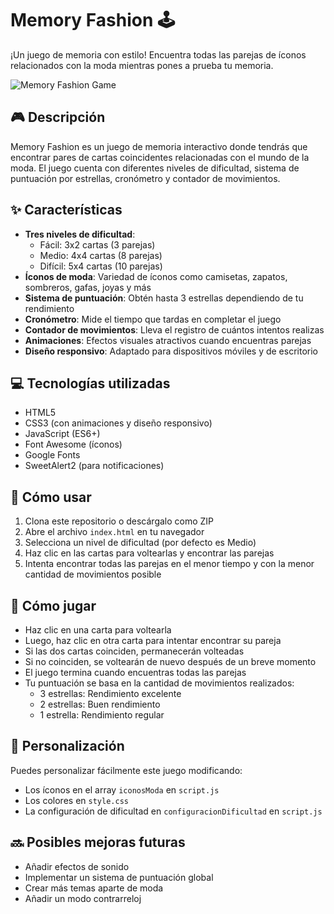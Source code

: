 # Memory Fashion 🕹️

¡Un juego de memoria con estilo! Encuentra todas las parejas de íconos relacionados con la moda mientras pones a prueba tu memoria.

![Memory Fashion Game](screenshots/memory-game.png)

## 🎮 Descripción

Memory Fashion es un juego de memoria interactivo donde tendrás que encontrar pares de cartas coincidentes relacionadas con el mundo de la moda. El juego cuenta con diferentes niveles de dificultad, sistema de puntuación por estrellas, cronómetro y contador de movimientos.

## ✨ Características

- **Tres niveles de dificultad**: 
  - Fácil: 3x2 cartas (3 parejas)
  - Medio: 4x4 cartas (8 parejas)
  - Difícil: 5x4 cartas (10 parejas)
- **Íconos de moda**: Variedad de íconos como camisetas, zapatos, sombreros, gafas, joyas y más
- **Sistema de puntuación**: Obtén hasta 3 estrellas dependiendo de tu rendimiento
- **Cronómetro**: Mide el tiempo que tardas en completar el juego
- **Contador de movimientos**: Lleva el registro de cuántos intentos realizas
- **Animaciones**: Efectos visuales atractivos cuando encuentras parejas
- **Diseño responsivo**: Adaptado para dispositivos móviles y de escritorio

## 💻 Tecnologías utilizadas

- HTML5
- CSS3 (con animaciones y diseño responsivo)
- JavaScript (ES6+)
- Font Awesome (íconos)
- Google Fonts
- SweetAlert2 (para notificaciones)

## 🚀 Cómo usar

1. Clona este repositorio o descárgalo como ZIP
2. Abre el archivo `index.html` en tu navegador
3. Selecciona un nivel de dificultad (por defecto es Medio)
4. Haz clic en las cartas para voltearlas y encontrar las parejas
5. Intenta encontrar todas las parejas en el menor tiempo y con la menor cantidad de movimientos posible

## 🎯 Cómo jugar

- Haz clic en una carta para voltearla
- Luego, haz clic en otra carta para intentar encontrar su pareja
- Si las dos cartas coinciden, permanecerán volteadas
- Si no coinciden, se voltearán de nuevo después de un breve momento
- El juego termina cuando encuentras todas las parejas
- Tu puntuación se basa en la cantidad de movimientos realizados:
  - 3 estrellas: Rendimiento excelente
  - 2 estrellas: Buen rendimiento
  - 1 estrella: Rendimiento regular

## 🔧 Personalización

Puedes personalizar fácilmente este juego modificando:
- Los íconos en el array `iconosModa` en `script.js`
- Los colores en `style.css`
- La configuración de dificultad en `configuracionDificultad` en `script.js`

## 🔜 Posibles mejoras futuras

- Añadir efectos de sonido
- Implementar un sistema de puntuación global
- Crear más temas aparte de moda
- Añadir un modo contrarreloj
